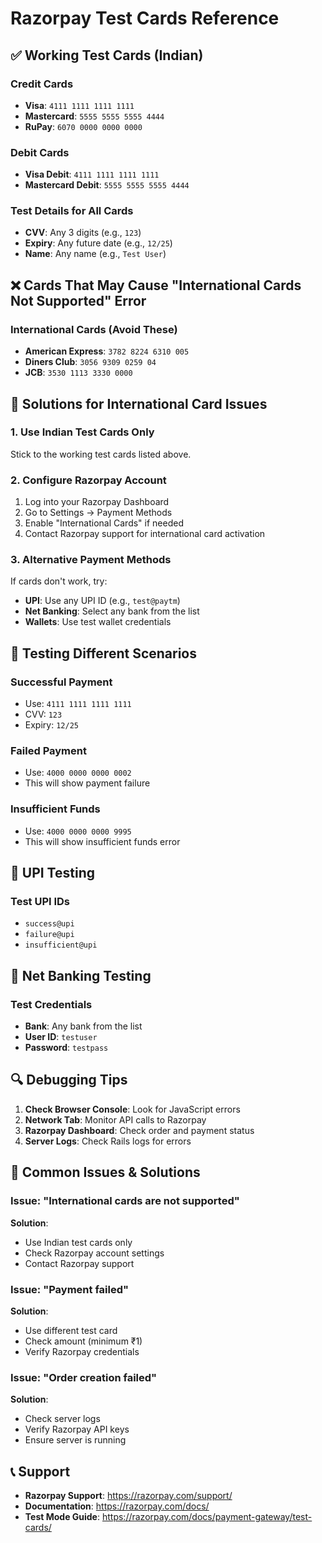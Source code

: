 # Razorpay Test Cards Reference

## ✅ Working Test Cards (Indian)

### Credit Cards
- **Visa**: `4111 1111 1111 1111`
- **Mastercard**: `5555 5555 5555 4444`
- **RuPay**: `6070 0000 0000 0000`

### Debit Cards
- **Visa Debit**: `4111 1111 1111 1111`
- **Mastercard Debit**: `5555 5555 5555 4444`

### Test Details for All Cards
- **CVV**: Any 3 digits (e.g., `123`)
- **Expiry**: Any future date (e.g., `12/25`)
- **Name**: Any name (e.g., `Test User`)

## ❌ Cards That May Cause "International Cards Not Supported" Error

### International Cards (Avoid These)
- **American Express**: `3782 8224 6310 005`
- **Diners Club**: `3056 9309 0259 04`
- **JCB**: `3530 1113 3330 0000`

## 🔧 Solutions for International Card Issues

### 1. Use Indian Test Cards Only
Stick to the working test cards listed above.

### 2. Configure Razorpay Account
1. Log into your Razorpay Dashboard
2. Go to Settings → Payment Methods
3. Enable "International Cards" if needed
4. Contact Razorpay support for international card activation

### 3. Alternative Payment Methods
If cards don't work, try:
- **UPI**: Use any UPI ID (e.g., `test@paytm`)
- **Net Banking**: Select any bank from the list
- **Wallets**: Use test wallet credentials

## 🧪 Testing Different Scenarios

### Successful Payment
- Use: `4111 1111 1111 1111`
- CVV: `123`
- Expiry: `12/25`

### Failed Payment
- Use: `4000 0000 0000 0002`
- This will show payment failure

### Insufficient Funds
- Use: `4000 0000 0000 9995`
- This will show insufficient funds error

## 📱 UPI Testing

### Test UPI IDs
- `success@upi`
- `failure@upi`
- `insufficient@upi`

## 🏦 Net Banking Testing

### Test Credentials
- **Bank**: Any bank from the list
- **User ID**: `testuser`
- **Password**: `testpass`

## 🔍 Debugging Tips

1. **Check Browser Console**: Look for JavaScript errors
2. **Network Tab**: Monitor API calls to Razorpay
3. **Razorpay Dashboard**: Check order and payment status
4. **Server Logs**: Check Rails logs for errors

## 🚨 Common Issues & Solutions

### Issue: "International cards are not supported"
**Solution**: 
- Use Indian test cards only
- Check Razorpay account settings
- Contact Razorpay support

### Issue: "Payment failed"
**Solution**:
- Use different test card
- Check amount (minimum ₹1)
- Verify Razorpay credentials

### Issue: "Order creation failed"
**Solution**:
- Check server logs
- Verify Razorpay API keys
- Ensure server is running

## 📞 Support

- **Razorpay Support**: https://razorpay.com/support/
- **Documentation**: https://razorpay.com/docs/
- **Test Mode Guide**: https://razorpay.com/docs/payment-gateway/test-cards/
